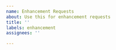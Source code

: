 ```yaml
---
name: Enhancement Requests
about: Use this for enhancement requests
title: ''
labels: enhancement
assignees: ''

---
```


<!--

The cx_Oracle driver was renamed to python-oracledb in May 2022.  It has a new
repository at https://github.com/oracle/python-oracledb.  The installation
instructions are at:
https://python-oracledb.readthedocs.io/en/latest/user_guide/installation.html

Please submit your enhancement requests to the python-oracledb repository.

No further releases under the cx_Oracle namespace are planned.

-->
